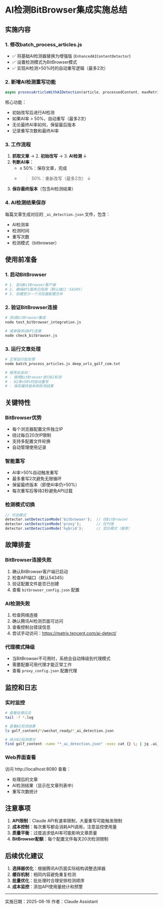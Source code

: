# AI检测BitBrowser集成实施总结

## 实施内容

### 1. 修改batch_process_articles.js
- ✅ 将基础AI检测器替换为增强版 (`EnhancedAIContentDetector`)
- ✅ 设置检测模式为BitBrowser模式
- ✅ 实现AI检测>50%时的自动重写逻辑（最多2次）

### 2. 新增AI检测重写功能
```javascript
async processArticleWithAIDetection(article, processedContent, maxRetries = 2)
```

核心功能：
- 初始改写后进行AI检测
- 如果AI率 > 50%，自动重写（最多2次）
- 无论最终AI率如何，保留最后版本
- 记录重写次数和最终AI率

### 3. 工作流程
1. **抓取文章** → 2. **初始改写** → 3. **AI检测**
   ↓
4. **判断AI率**：
   - ≤ 50%：保存文章，完成
   - > 50%：重新改写（最多2次）
   ↓
5. **保存最终版本**（包含AI检测结果）

### 4. AI检测结果保存
每篇文章生成对应的 `_ai_detection.json` 文件，包含：
- AI检测率
- 检测时间
- 重写次数
- 检测模式（bitbrowser）

## 使用前准备

### 1. 启动BitBrowser
```bash
# 1. 启动BitBrowser客户端
# 2. 确保API服务已启用（默认端口：54345）
# 3. 创建至少一个浏览器配置文件
```

### 2. 验证BitBrowser连接
```bash
# 测试BitBrowser集成
node test_bitbrowser_integration.js

# 或单独测试API连接
node check_bitbrowser.js
```

### 3. 运行文章处理
```bash
# 正常运行批处理
node batch_process_articles.js deep_urls_golf_com.txt

# 程序会自动：
# - 使用BitBrowser进行AI检测
# - AI率>50%时自动重写
# - 保存最终版本和检测结果
```

## 关键特性

### BitBrowser优势
- 每个浏览器配置文件独立IP
- 绕过每日20次IP限制
- 支持多配置文件轮换
- 自动管理使用记录

### 智能重写
- AI率>50%自动触发重写
- 最多重写2次避免无限循环
- 保留最终版本（即使AI率仍>50%）
- 每次重写后等待2秒避免API过载

### 检测模式切换
```javascript
// 可选模式
detector.setDetectionMode('bitbrowser');  // 仅BitBrowser
detector.setDetectionMode('proxy');       // 仅代理
detector.setDetectionMode('hybrid');      // 混合模式（推荐）
```

## 故障排查

### BitBrowser连接失败
1. 确认BitBrowser客户端已启动
2. 检查API端口（默认54345）
3. 验证配置文件是否已创建
4. 查看 `bitbrowser_config.json` 配置

### AI检测失败
1. 检查网络连接
2. 确认腾讯AI检测页面可访问
3. 查看控制台错误信息
4. 尝试手动访问：https://matrix.tencent.com/ai-detect/

### 代理模式降级
- 当BitBrowser不可用时，系统会自动降级到代理模式
- 需要配置可用代理才能正常工作
- 查看 `proxy_config.json` 配置代理

## 监控和日志

### 实时监控
```bash
# 查看处理日志
tail -f *.log

# 查看AI检测结果
ls golf_content/*/wechat_ready/*_ai_detection.json

# 统计AI检测情况
find golf_content -name "*_ai_detection.json" -exec cat {} \; | jq .ai_detection
```

### Web界面查看
访问 http://localhost:8080 查看：
- 处理后的文章
- AI检测结果（显示在文章列表中）
- 重写次数统计

## 注意事项

1. **API限制**：Claude API有速率限制，大量重写可能触发限制
2. **成本控制**：每次重写都会消耗API调用，注意监控使用量
3. **质量平衡**：过度追求低AI率可能影响文章质量
4. **BitBrowser配额**：每个配置文件每天20次检测限制

## 后续优化建议

1. **选择器优化**：根据腾讯AI页面实际结构调整选择器
2. **缓存机制**：相同内容避免重复检测
3. **批量优化**：批处理时合理安排检测顺序
4. **成本监控**：添加API使用量统计和预警

---

实施日期：2025-08-16
作者：Claude Assistant